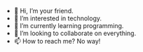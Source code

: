 - 👋 Hi, I’m your friend.
- 👀 I’m interested in technology.
- 🌱 I’m currently learning programming.
- 💞️ I’m looking to collaborate on everything.
- 📫 How to reach me? No way!
